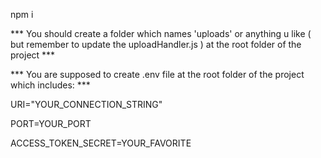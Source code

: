 npm i

*** You should create a folder which names 'uploads' or anything u like ( but remember to update the uploadHandler.js ) at the root folder of the project ***

*** You are supposed to create .env file at the root folder of the project which includes: ***

URI="YOUR_CONNECTION_STRING"

PORT=YOUR_PORT

ACCESS_TOKEN_SECRET=YOUR_FAVORITE

